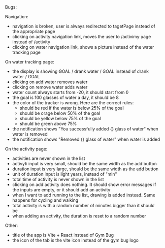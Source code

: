 Bugs:

Navigation:

- navigation is broken, user is always redirected to tagetPage instead of the appropriate page
- clicking on activity navigation link, moves the user to /activimy page instead of /activity
- clicking on water navigation link, shows a picture instead of the water tracking page

On water tracking page:

- the display is showing GOAL / drank water / GOAL instead of drank water / GOAL
- clicking on add water removes water
- clicking on remove water adds water
- water count always starts from -20, it should start from 0
- the goal is 100 glasses of water a day, it should be 8
- the color of the tracker is wrong. Here are the correct rules:
  - should be red if the water is below 25% of the goal
  - should be orage below 50% of the goal
  - should be yellow below 75% of the goal
  - should be green above 75%
- the notification shows "You successfully added {} glass of water" when water is removed
- the notification shows "Removed {} glass of water" when water is added

On the activity page:

- activities are never shown in the list
- activyti input is very small, should be the same width as the add button
- duration input is very large, should be the same width as the add button
- unit of duration input is light years, instead of "min"
- total time of activity is never shown in the list
- clicking on add activity does nothing. It should show error messages if the inputs are empty, or it should add an activity
- when I want to add running to the list, drawing is added instead. Same happens for cycling and walking
- total activity is with a random number of minutes bigger than it should be
- when adding an activity, the duration is reset to a random number

Other:

- title of the app is Vite + React instead of Gym Bug
- the icon of the tab is the vite icon instead of the gym bug logo
